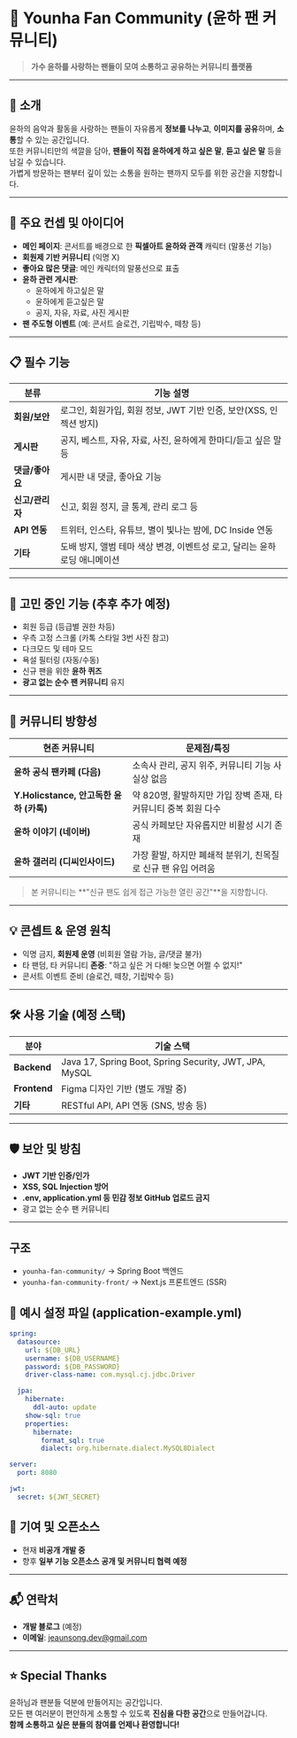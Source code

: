 # 🎵 Younha Fan Community (윤하 팬 커뮤니티)

> **가수 윤하를 사랑하는 팬들이 모여 소통하고 공유하는 커뮤니티 플랫폼**

---

## 📖 소개

윤하의 음악과 활동을 사랑하는 팬들이 자유롭게 **정보를 나누고**, **이미지를 공유**하며, **소통**할 수 있는 공간입니다.  
또한 커뮤니티만의 색깔을 담아, **팬들이 직접 윤하에게 하고 싶은 말**, **듣고 싶은 말** 등을 남길 수 있습니다.  
가볍게 방문하는 팬부터 깊이 있는 소통을 원하는 팬까지 모두를 위한 공간을 지향합니다.

---

## 🌈 주요 컨셉 및 아이디어

- **메인 페이지**: 콘서트를 배경으로 한 **픽셀아트 윤하와 관객** 캐릭터 (말풍선 기능)
- **회원제 기반 커뮤니티** (익명 X)
- **좋아요 많은 댓글**: 메인 캐릭터의 말풍선으로 표출
- **윤하 관련 게시판**:
    - 윤하에게 하고싶은 말
    - 윤하에게 듣고싶은 말
    - 공지, 자유, 자료, 사진 게시판
- **팬 주도형 이벤트** (예: 콘서트 슬로건, 기립박수, 떼창 등)

---

## 📋 필수 기능

| 분류                        | 기능 설명                                                       |
|---------------------------|-------------------------------------------------------------|
| **회원/보안**                | 로그인, 회원가입, 회원 정보, JWT 기반 인증, 보안(XSS, 인젝션 방지) |
| **게시판**                   | 공지, 베스트, 자유, 자료, 사진, 윤하에게 한마디/듣고 싶은 말 등    |
| **댓글/좋아요**               | 게시판 내 댓글, 좋아요 기능                                     |
| **신고/관리자**               | 신고, 회원 정지, 글 통계, 관리 로그 등                           |
| **API 연동**                 | 트위터, 인스타, 유튜브, 별이 빛나는 밤에, DC Inside 연동        |
| **기타**                    | 도배 방지, 앨범 테마 색상 변경, 이벤트성 로고, 달리는 윤하 로딩 애니메이션 |

---

## 🔮 고민 중인 기능 (추후 추가 예정)

- 회원 등급 (등급별 권한 차등)
- 우측 고정 스크롤 (카톡 스타일 3번 사진 참고)
- 다크모드 및 테마 모드
- 욕설 필터링 (자동/수동)
- 신규 팬을 위한 **윤하 퀴즈**
- **광고 없는 순수 팬 커뮤니티** 유지

---

## 🎯 커뮤니티 방향성

| 현존 커뮤니티                   | 문제점/특징                                        |
|----------------------------|------------------------------------------------|
| **윤하 공식 팬카페 (다음)**      | 소속사 관리, 공지 위주, 커뮤니티 기능 사실상 없음                      |
| **Y.Holicstance, 안고독한 윤하 (카톡)** | 약 820명, 활발하지만 가입 장벽 존재, 타 커뮤니티 중복 회원 다수          |
| **윤하 이야기 (네이버)**         | 공식 카페보단 자유롭지만 비활성 시기 존재                            |
| **윤하 갤러리 (디씨인사이드)**   | 가장 활발, 하지만 폐쇄적 분위기, 친목질로 신규 팬 유입 어려움             |

> 본 커뮤니티는 **"신규 팬도 쉽게 접근 가능한 열린 공간"**을 지향합니다.

---

## 💡 콘셉트 & 운영 원칙

- 익명 금지, **회원제 운영** (비회원 열람 가능, 글/댓글 불가)
- 타 팬덤, 타 커뮤니티 **존중**: "하고 싶은 거 다해! 늦으면 어쩔 수 없지!"
- 콘서트 이벤트 준비 (슬로건, 떼창, 기립박수 등)

---

## 🛠️ 사용 기술 (예정 스택)

| 분야             | 기술 스택                                           |
|----------------|-------------------------------------------------|
| **Backend**    | Java 17, Spring Boot, Spring Security, JWT, JPA, MySQL |
| **Frontend**   | Figma 디자인 기반 (별도 개발 중)                          |
| **기타**        | RESTful API, API 연동 (SNS, 방송 등)                   |

---

## 🛡️ 보안 및 방침

- **JWT 기반 인증/인가**
- **XSS, SQL Injection 방어**
- **.env, application.yml 등 민감 정보 GitHub 업로드 금지**
- 광고 없는 순수 팬 커뮤니티

---

## 구조
- `younha-fan-community/` → Spring Boot 백엔드
- `younha-fan-community-front/` → Next.js 프론트엔드 (SSR)

## 📄 예시 설정 파일 (application-example.yml)

```yaml
spring:
  datasource:
    url: ${DB_URL}
    username: ${DB_USERNAME}
    password: ${DB_PASSWORD}
    driver-class-name: com.mysql.cj.jdbc.Driver

  jpa:
    hibernate:
      ddl-auto: update
    show-sql: true
    properties:
      hibernate:
        format_sql: true
        dialect: org.hibernate.dialect.MySQL8Dialect

server:
  port: 8080

jwt:
  secret: ${JWT_SECRET}
```

## 👋 기여 및 오픈소스

- 현재 **비공개 개발 중**
- 향후 **일부 기능 오픈소스 공개 및 커뮤니티 협력 예정**

---

## 📬 연락처

- **개발 블로그** (예정)
- **이메일**: [jeaunsong.dev@gmail.com](mailto:jeaunsong.dev@gmail.com)

---

## ⭐️ Special Thanks

윤하님과 팬분들 덕분에 만들어지는 공간입니다.  
모든 팬 여러분이 편안하게 소통할 수 있도록 **진심을 다한 공간**으로 만들어갑니다.  
**함께 소통하고 싶은 분들의 참여를 언제나 환영합니다!**